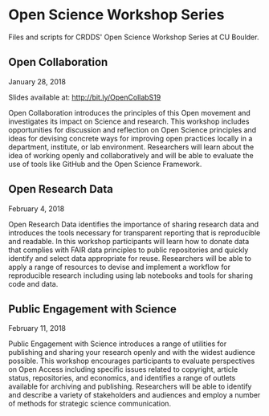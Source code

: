 # Open Science Workshop Series
Files and scripts for CRDDS' Open Science Workshop Series at CU Boulder.  

## Open Collaboration
January 28, 2018

Slides available at: http://bit.ly/OpenCollabS19

Open Collaboration introduces the principles of this Open movement and investigates its impact on Science and research. This workshop includes opportunities for discussion and reflection on Open Science principles and ideas for devising concrete ways for improving open practices locally in a department, institute, or lab environment. Researchers will learn about the idea of working openly and collaboratively and will be able to evaluate the use of tools like GitHub and the Open Science Framework. 

## Open Research Data
February 4, 2018

Open Research Data identifies the importance of sharing research data and introduces the tools necessary for transparent reporting that is reproducible and readable. In this workshop participants will learn how to donate data that complies with FAIR data principles to public repositories and quickly identify and select data appropriate for reuse. Researchers will be able to apply a range of resources to devise and implement a workflow for reproducible research including using lab notebooks and tools for sharing code and data. 

## Public Engagement with Science
February 11, 2018

Public Engagement with Science introduces a range of utilities for publishing and sharing your research openly and with the widest audience possible. This workshop encourages participants to evaluate perspectives on Open Access including specific issues related to copyright, article status, repositories, and economics, and identifies a range of outlets available for archiving and publishing. Researchers will be able to identify and describe a variety of stakeholders and audiences and employ a number of methods for strategic science communication.
